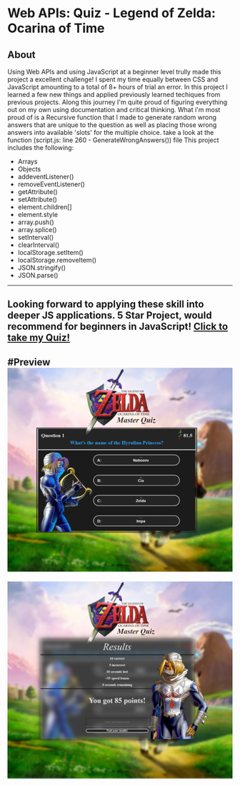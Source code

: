 # Web APIs: Quiz - Legend of Zelda: Ocarina of Time

## About
Using Web APIs and using JavaScript at a beginner level trully made this project a excellent challenge! I spent my time equally between CSS and JavaScript amounting to a total of 8+ hours of trial an error. In this project I learned a few new things and applied previously learned techiques from previous projects. Along this journey I'm quite proud of figuring everything out on my own using documentation and critical thinking. What i'm most proud of is a Recursive function that I made to generate random wrong answers that are unique to the question as well as placing those wrong answers into available 'slots' for the multiple choice. take a look at the function (script.js: line 260 - GenerateWrongAnswers()) file This project includes the following:
- Arrays
- Objects
- addeventListener()
- removeEventListener()
- getAttribute()
- setAttribute()
- element.children[]
- element.style
- array.push()
- array.splice()
- setInterval()
- clearInterval()
- localStorage.setItem()
- localStorage.removeItem()
- JSON.stringify()
- JSON.parse()
---
Looking forward to applying these skill into deeper JS applications. 5 Star Project, would recommend for beginners in JavaScript!
[Click to take my Quiz!](https://dillanthomas88.github.io/legend-of-zelda-oot-quiz/)
---
#Preview
![Password Generator Preview](/assets/images/preview1.PNG)
---
![Password Generator Preview](/assets/images/preview2.PNG)